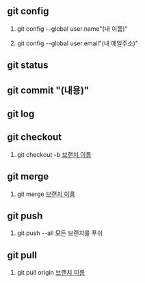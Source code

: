 ## git config
1. git config --global user.name"(내 이름)"

1. git config --global user.email"(내 메일주소)"


## git status


## git commit "(내용)"


## git log


## git checkout
1. git checkout -b <U>브랜치 이름</U>


## git merge
1. git merge <U>브랜치 이름</U>


## git push
1. git push --all
모든 브랜치를 푸쉬

## git pull
1. git pull origin <U>브랜치 이름</U>
